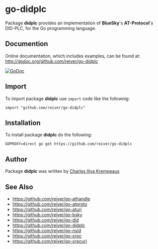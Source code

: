 # go-didplc

Package **didplc** provides an implementation of **BlueSky**'s **AT-Protocol**'s DID-PLC, for the Go programming language.

## Documention

Online documentation, which includes examples, can be found at: http://godoc.org/github.com/reiver/go-didplc

[![GoDoc](https://godoc.org/github.com/reiver/go-didplc?status.svg)](https://godoc.org/github.com/reiver/go-didplc)

## Import

To import package **didplc** use `import` code like the follownig:
```
import "github.com/reiver/go-didplc"
```

## Installation

To install package **didplc** do the following:
```
GOPROXY=direct go get https://github.com/reiver/go-didplc
```

## Author

Package **didplc** was written by [Charles Iliya Krempeaux](http://reiver.link)

## See Also

* https://github.com/reiver/go-athandle
* https://github.com/reiver/go-atproto
* https://github.com/reiver/go-aturi
* https://github.com/reiver/go-bsky
* https://github.com/reiver/go-did
* https://github.com/reiver/go-didplc
* https://github.com/reiver/go-nsid
* https://github.com/reiver/go-xrpc
* https://github.com/reiver/go-xrpcuri
